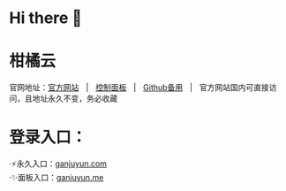 <h1>Hi there 👋</h1>

# 柑橘云

官网地址：<a href="https://ganjuyun.com/" target="_blank">官方网站</a>ㅤ|ㅤ<a href="https://ganjuyun.me/" target="_blank">控制面板</a>ㅤ|ㅤ<a href="https://github.com/CN-Root/ganjuyun" target="_blank">Github备用</a>ㅤ|ㅤ官方网站国内可直接访问，且地址永久不变，务必收藏


# 登录入口：
·⚡永久入口：<a href="https://ganjuyun.com" targer="_blank">ganjuyun.com</a>
<br />
·✨面板入口：<a href="https://ganjuyun.me" targer="_blank">ganjuyun.me</a>
